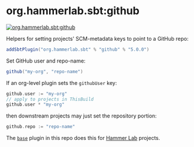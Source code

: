 # org.hammerlab.sbt:github

[![org.hammerlab.sbt:github](https://img.shields.io/badge/org.hammerlab.sbt:github-5.0.0-green.svg)](http://search.maven.org/#search%7Cga%7C1%7Cg%3A%22org.hammerlab.sbt%22%20a%3A%22github%22)

Helpers for setting projects' SCM-metadata keys to point to a GitHub repo:

```scala
addSbtPlugin("org.hammerlab.sbt" % "github" % "5.0.0")
```

Set GitHub user and repo-name:

```scala
github("my-org", "repo-name")
```

If an org-level plugin sets the `githubUser` key:

```scala
github.user := "my-org"
// apply to projects in ThisBuild
github.user * "my-org"
```

then downstream projects may just set the repository portion:

```scala
github.repo := "repo-name"
```

The [`base`](../base) plugin in this repo does this for [Hammer Lab](https://github.com/hammerlab/) projects.
